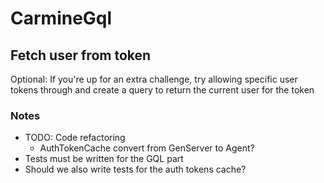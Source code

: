 # CarmineGql

## Fetch user from token

Optional:
If you're up for an extra challenge, try allowing specific user tokens through and create a query to return the current user for the token

### Notes
- TODO: Code refactoring
  - AuthTokenCache convert from GenServer to Agent?
- Tests must be written for the GQL part
- Should we also write tests for the auth tokens cache?
